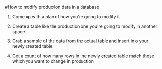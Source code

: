 #How to modify production data in a database
1. Come up with a plan of how you're going to modify it

2. Create a table like the production one you're going
to modify in another space.

3. Grab a sample of the data from the actual table and insert into your newly created table

4. Get a count of how many rows in the newly created table match those which you want to change in production